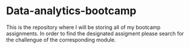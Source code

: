 # Data-analytics-bootcamp
This is the repository where I will be storing all of my bootcamp assignments. In order to find the designated assigment please search for the challengue of the corresponding module.
